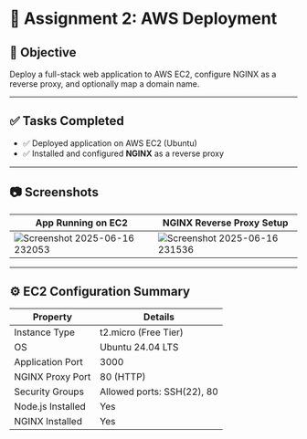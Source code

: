 # 🚀 Assignment 2: AWS Deployment

## 📌 Objective
Deploy a full-stack web application to AWS EC2, configure NGINX as a reverse proxy, and optionally map a domain name.

---

## ✅ Tasks Completed

- ✅ Deployed application on AWS EC2 (Ubuntu)
- ✅ Installed and configured **NGINX** as a reverse proxy
  
---

## 📷 Screenshots

| App Running on EC2                                                                                     | NGINX Reverse Proxy Setup                                                                             |
|-------------------------------------------------------------------------------------------------------|-------------------------------------------------------------------------------------------------------|
| ![Screenshot 2025-06-16 232053](https://github.com/user-attachments/assets/e1072e4a-5f7d-487a-9a54-3c3feca083a1) | ![Screenshot 2025-06-16 231536](https://github.com/user-attachments/assets/25dfd929-331c-4385-aced-4de54032e160) |

---

## ⚙️ EC2 Configuration Summary

| Property            | Details                       |
|---------------------|-------------------------------|
| Instance Type       | t2.micro (Free Tier)          |
| OS                  | Ubuntu 24.04 LTS              |
| Application Port    | 3000                          |
| NGINX Proxy Port    | 80 (HTTP)                     |
| Security Groups     | Allowed ports: SSH(22), 80    |
| Node.js Installed   | Yes                           |
| NGINX Installed     | Yes                           |

